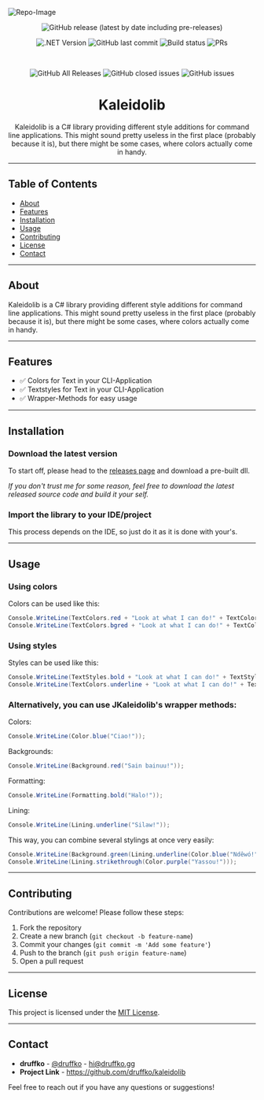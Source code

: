 ﻿![Repo-Image](https://druffko.gg/github-images/kaleidolib.webp)

<div align="center">

![GitHub release (latest by date including pre-releases)](https://img.shields.io/github/v/release/druffko/kaleidolib?include_prereleases)

![.NET Version](https://img.shields.io/badge/.NET-8.0-brightgreen)
![GitHub last commit](https://img.shields.io/github/last-commit/druffko/kaleidolib)
![Build status](https://img.shields.io/badge/build-passing-brightgreen)
![PRs](https://img.shields.io/badge/PRs-welcome-brightgreen)

  <br>

![GitHub All Releases](https://img.shields.io/github/downloads/druffko/kaleidolib/total)
![GitHub closed issues](https://img.shields.io/github/issues-closed/druffko/kaleidolib)
![GitHub issues](https://img.shields.io/github/issues/druffko/kaleidolib)

  <h1>Kaleidolib</h1>
  <p>
    Kaleidolib is a C# library providing different style additions for command line applications. This might sound pretty useless in the first place (probably because it is), but there might be some cases, where colors actually come in handy.
  </p>
</div>

---

## Table of Contents
- [About](#about)
- [Features](#features)
- [Installation](#installation)
- [Usage](#usage)
- [Contributing](#contributing)
- [License](#license)
- [Contact](#contact)

---

## About

Kaleidolib is a C# library providing different style additions for command line applications. This might sound pretty useless in the first place (probably because it is), but there might be some cases, where colors actually come in handy.

---

## Features

- ✅ Colors for Text in your CLI-Application
- ✅ Textstyles for Text in your CLI-Application
- ✅ Wrapper-Methods for easy usage

---

## Installation

### Download the latest version

To start off, please head to the [releases page](https://github.com/druffko/kaleidolib/releases) and download a pre-built dll.

*If you don't trust me for some reason, feel free to download the latest released source code and build it your self.*

### Import the library to your IDE/project

This process depends on the IDE, so just do it as it is done with your's.

---

## Usage

### Using colors
Colors can be used like this:

```csharp
Console.WriteLine(TextColors.red + "Look at what I can do!" + TextColors.reset);
Console.WriteLine(TextColors.bgred + "Look at what I can do!" + TextColors.reset);
```

### Using styles
Styles can be used like this:

```csharp
Console.WriteLine(TextStyles.bold + "Look at what I can do!" + TextStyles.reset);
Console.WriteLine(TextColors.underline + "Look at what I can do!" + TextColors.reset);
```

### Alternatively, you can use JKaleidolib's wrapper methods:

Colors:

```csharp
Console.WriteLine(Color.blue("Ciao!"));
```

Backgrounds:

```csharp
Console.WriteLine(Background.red("Sain bainuu!"));
```

Formatting:

```csharp
Console.WriteLine(Formatting.bold("Halo!"));
```

Lining:

```csharp
Console.WriteLine(Lining.underline("Silaw!"));
```

This way, you can combine several stylings at once very easily:

```csharp
Console.WriteLine(Background.green(Lining.underline(Color.blue("Ndêwó!"))));
Console.WriteLine(Lining.strikethrough(Color.purple("Yassou!")));
```

---

## Contributing

Contributions are welcome! Please follow these steps:

1. Fork the repository
2. Create a new branch (`git checkout -b feature-name`)
3. Commit your changes (`git commit -m 'Add some feature'`)
4. Push to the branch (`git push origin feature-name`)
5. Open a pull request

---

## License

This project is licensed under the [MIT License](LICENSE).

---

## Contact

- **druffko** - [@druffko](https://twitter.com/druffko) - hi@druffko.gg
- **Project Link** - https://github.com/druffko/kaleidolib

Feel free to reach out if you have any questions or suggestions!